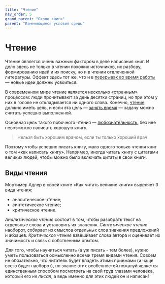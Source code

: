 ```yaml
---
title: "Чтение"
nav_order: 5
grand_parent: "Около книги"
parent: "Изменяющиеся условия среды"
---
```


# Чтение

Чтение является очень важным фактором в деле написания книг.  И дело
здесь не только в чтении похожих источников, их разбору, формированию
идей и их поиску, но и в чтении отвлеченной литературы.  Эффект здесь
тот же, что и в [перерывах во время работы](FIXME:breaks.md) — новые идеи
должны усвоиться.

В современном мире чтение является несколько «странным» процессом:
люди прочитывают за день десятки страниц, но при этом у них в голове
не откладывается ни одного слова.  Конечно, [чтение](FIXME) должно иметь
цель, и если эта цель — [занять время](FIXME) — задачу можно считать
успешно выполненной.

Основная цель такого побочного чтения — [любознательность](FIXME), без нее
невозможно написать хорошую книгу.

> Нельзя быть хорошим врачом, если ты только хороший врач

Поэтому чтобы успешно писать книгу, мало одного только чтения книг о
том «как написать книгу».  Например, иногда читать книгу с цитатами
великих людей, чтобы можно было включать цитаты в свои книги.

## Виды чтения

Мортимер Адлер в своей книге «Как читать великие книги» выделяет 3
вида чтения:
- аналитическое чтение;
- синтетическое чтение;
- критическое чтение.

*Аналитическое чтение* состоит в том, чтобы разобрать текст на
отдельные слова и установить их значения.  *Синтетическое чтение*
наоборот, собирает из смыслов отдельных слов значения предложений и
абзацев.  *Критическое чтение* взвешивает слова автора и оценивает их
значимость и связь с собственным опытом.

Для того, чтобы научиться читать (а уж писать - тем более), нужно
уметь пользоваться осмысленно всеми тремя видами чтения.  Совсем не
обязательно, что читатель будет владеть этими приемами (и чаще всего
будет наоборот), но знание этих особенностей пожалуй является
единственным способом посмотреть на свой труд глазами человека,
который его *не писал*, а ведь именно для этих людей он и написан!
